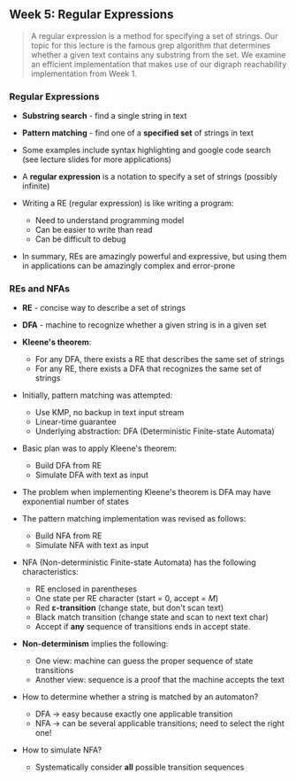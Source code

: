 ## Week 5: Regular Expressions

> A regular expression is a method for specifying a set of strings. Our topic for this lecture is the famous grep algorithm that determines whether a given text contains any substring from the set. We examine an efficient implementation that makes use of our digraph reachability implementation from Week 1.

### Regular Expressions
* **Substring search** - find a single string in text
* **Pattern matching** - find one of a **specified set** of strings in text
* Some examples include syntax highlighting and google code search (see lecture slides for more applications)
* A **regular expression** is a notation to specify a set of strings (possibly infinite)

* Writing a RE (regular expression) is like writing a program:
  * Need to understand programming model
  * Can be easier to write than read
  * Can be difficult to debug
* In summary, REs are amazingly powerful and expressive, but using them in applications can be amazingly complex and error-prone

### REs and NFAs
* **RE** - concise way to describe a set of strings
* **DFA** - machine to recognize whether a given string is in a given set

* **Kleene's theorem**:
  * For any DFA, there exists a RE that describes the same set of strings
  * For any RE, there exists a DFA that recognizes the same set of strings

* Initially, pattern matching was attempted:
  * Use KMP, no backup in text input stream
  * Linear-time guarantee
  * Underlying abstraction: DFA (Deterministic Finite-state Automata)
* Basic plan was to apply Kleene's theorem:
  * Build DFA from RE
  * Simulate DFA with text as input
* The problem when implementing Kleene's theorem is DFA may have exponential number of states
  
* The pattern matching implementation was revised as follows:
  * Build NFA from RE
  * Simulate NFA with text as input

* NFA (Non-deterministic Finite-state Automata) has the following characteristics:
  * RE enclosed in parentheses
  * One state per RE character (start = 0, accept = *M*)
  * Red **ε-transition** (change state, but don't scan text)
  * Black match transition (change state and scan to next text char)
  * Accept if **any** sequence of transitions ends in accept state.
* **Non-determinism** implies the following:
  * One view: machine can guess the proper sequence of state transitions
  * Another view: sequence is a proof that the machine accepts the text

* How to determine whether a string is matched by an automaton?
  * DFA -> easy because exactly one applicable transition
  * NFA -> can be several applicable transitions; need to select the right one!
* How to simulate NFA?
  * Systematically consider **all** possible transition sequences
